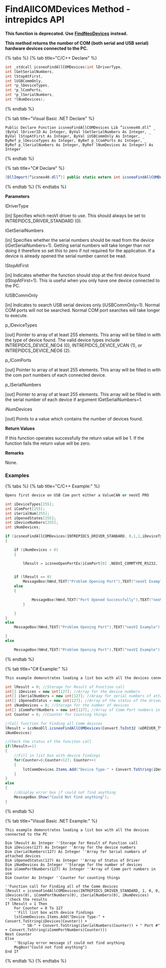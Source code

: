 # FindAllCOMDevices Method - intrepidcs API

**This function is deprecated. Use** [**FindNeoDevices**](findneodevices-method-intrepidcs-api.md) **instead.**

**This method returns the number of COM (both serial and USB serial) hardware devices connected to the PC.**

{% tabs %}
{% tab title="C/C++ Declare" %}
```cpp
int _stdcall icsneoFindAllCOMDevices(int lDriverType,
int lGetSerialNumbers,
int lStopAtFirst,
int lUSBCommOnly,
int *p_lDeviceTypes,
int *p_lComPorts,
int *p_lSerialNumbers,
int *lNumDevices);
```
{% endtab %}

{% tab title="Visual Basic .NET Declare" %}
```vbnet
Public Declare Function icsneoFindAllCOMDevices Lib “icsneo40.dll” _
(ByVal lDriverID As Integer, ByVal lGetSerialNumbers As Integer, _
ByVal lStopAtFirst As Integer, ByVal iUSBCommOnly As Integer, _
ByRef p_lDeviceTypes As Integer, ByRef p_lComPorts As Integer, _
ByRef p_lSerialNumbers As Integer, ByRef lNumDevices As Integer) As Integer
```
{% endtab %}

{% tab title="C# Declare" %}
```csharp
[DllImport(“icsneo40.dll”)] public static extern int icsneoFindAllCOMDevices(int lDriverID, int lGetSerialNumbers,int lStopAtFirst, int iUSBCommOnly, ref int p_lDeviceTypes, ref int p_lComPorts,ref int p_lSerialNumber, ref int lNumDevices);
```
{% endtab %}
{% endtabs %}

**Parameters**

lDriverType

\[in] Specifies which neoVI driver to use. This should always be set to INTREPIDCS\_DRIVER\_STANDARD (0).

lGetSerialNumbers

\[in] Specifies whether the serial numbers should be read from the device (iGetSerialNumbers=1). Getting serial numbers will take longer than not doing it therefore so set this to zero if not required for the application. If a device is already opened the serial number cannot be read.

lStopAtFirst

\[in] Indicates whether the function should stop at the first device found (lStopAtFirst=1). This is useful when you only have one device connected to the PC.

lUSBCommOnly

\[in] Indicates to search USB serial devices only (lUSBCommOnly=1). Normal COM ports will not be searched. Normal COM port searches will take longer to execute.

p\_lDeviceTypes

\[out] Pointer to array of at least 255 elements. This array will be filled in with the type of device found. The valid device types include INTREPIDCS\_DEVICE\_NEO4 (0), INTREPIDCS\_DEVICE\_VCAN (1), or INTREPIDCS\_DEVICE\_NEO6 (2).

p\_lComPorts

\[out] Pointer to array of at least 255 elements. This array will be filled in with the com port numbers of each connected device.

p\_lSerialNumbers

\[out] Pointer to array of at least 255 elements. This array will be filled in with the serial number of each device if argument lGetSerialNumbers=1.

iNumDevices

\[out] Points to a value which contains the number of devices found.

**Return Values**

If this function operates successfully the return value will be 1. If the function fails the return value will be zero.

**Remarks**

None.

### Examples

{% tabs %}
{% tab title="C/C++ Example:" %}
```cpp
Opens first device on USB Com port either a ValueCAN or neoVI PRO

int iDeviceTypes[255];
int iComPort[255];
int iSerialNum[255];
int iOpenedStates[255];
int iDeviceNumbers[255];
int iNumDevices;

if (icsneoFindAllCOMDevices(INTREPIDCS_DRIVER_STANDARD, 0,1,1,iDeviceTypes,iComPort,iSerialNum,&iNumDevices))
{

    if (iNumDevices > 0)
    {

        lResult = icsneoOpenPortEx(iComPort[0] ,NEOVI_COMMTYPE_RS232,
                                                                        INTREPIDCS_DRIVER_STANDARD,0,57600,1,bNetworkID, &hObject);

    if (lResult == 0)
        MessageBox(hWnd,TEXT("Problem Opening Port"),TEXT("neoVI Example"),0);
    else
    {

            MessageBox(hWnd,TEXT("Port Opened Successfully"),TEXT("neoVI Example"),0);
        }

    }
}
else
    MessageBox(hWnd,TEXT("Problem Opening Port"),TEXT("neoVI Example"),0);

}
else

    MessageBox(hWnd,TEXT("Problem Opening Port"),TEXT("neoVI Example"),0);
```
{% endtab %}

{% tab title="C# Example:" %}
```csharp
This example demonstrates loading a list box with all the devices connected to the PC

int lResult = 0; //Storage for Result of Function call
int[] iDevices = new int[127]; //Array for the device numbers
int[] iSerialNumbers = new int[127]; //Araay for serial numbers of attached devices
int[] iOpenedStatus = new int[127]; //Array of the status of the driver
int iNumDevices = 0; //Storage for the number of devices
int[] iCommPortNumbers = new int[127]; //Array of Comm Port numbers in use
int Counter = 0; //Counter for Counting things

//Call function for Finding all Comm deivces
lResult = icsNeoDll.icsneoFindAllCOMDevices(Convert.ToInt32 (eDRIVER_TYPE.INTREPIDCS_DRIVER_STANDARD), 1,0,0,ref iDevices[0],ref iCommPortNumbers[0], ref iSerialNumbers[0],ref
iNumDevices)

//Check the status of the funciton call
if(lResult==1)
{
    //Fill in list box with device findings
    for(Counter=0;Counter<127; Counter++)
    {
        lstCommDevices.Items.Add("Device Type-" + Convert.ToString(iDevices[Counter]) + " SN-" + Convert.ToString(iSerialNumbers[Counter]) + " Port #" + Convert.ToString(iCommPortNumbers[Counter]));
    }
}
else
{
    //display error box if could not find anything
    MessageBox.Show("Could Not Find anything");
}
```
{% endtab %}

{% tab title="Visual Basic .NET Example:" %}
```vbnet
This example demonstrates loading a list box with all the devices connected to the PC

Dim lResult As Integer ''Storage for Result of Function call
Dim iDevices(127) As Integer ''Array for the device numbers
Dim iSerialNumbers(127) As Integer ''Array for Serial numbers of attached devices
Dim iOpenedStatus(127) As Integer ''Array of Status of Driver
Dim iNumDevices As Integer ''Storage for the number of devices
Dim iCommPortNumbers(127) As Integer ''Array of Comm port numbers in use
Dim Counter As Integer ''Counter for counting things

''Function call for Finding all of the Comm devices
lResult = icsneoFindAllCOMDevices(INTREPIDCS_DRIVER_STANDARD, 1, 0, 0, iDevices(0), iCommPortNumbers(0), iSerialNumbers(0), iNumDevices)
''check the results
If lResult = 1 Then
    For Counter = 0 To 127
    ''Fill list box with device findings
    lstCommDevices.Items.Add("Device Type-" + Convert.ToString(iDevices(Counter)) + _
        " SN-" + Convert.ToString(iSerialNumbers(Counter)) + " Port #" + Convert.ToString(iCommPortNumbers(Counter)))
Next Counter
Else
    ''Display error message if could not find anything
    MsgBox("Could not find anything")
End If
```
{% endtab %}
{% endtabs %}
